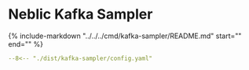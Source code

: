 # Neblic Kafka Sampler

{%
   include-markdown "../../../cmd/kafka-sampler/README.md"
   start="<!--ref-start-->"
   end="<!--ref-end-->"
%}

``` yaml
--8<-- "./dist/kafka-sampler/config.yaml"
```
